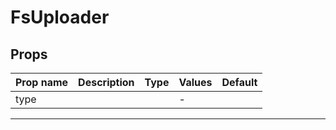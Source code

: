 # FsUploader

## Props

| Prop name | Description | Type | Values | Default |
| --------- | ----------- | ---- | ------ | ------- |
| type      |             |      | -      |         |

---
